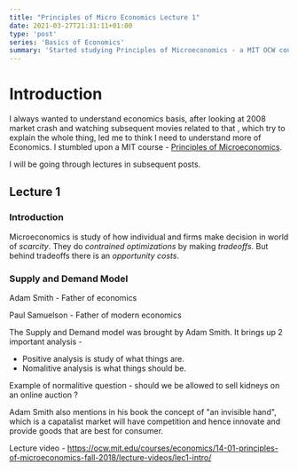 ```yaml
---
title: "Principles of Micro Economics Lecture 1"
date: 2021-03-27T21:31:11+01:00
type: 'post'
series: 'Basics of Economics'
summary: 'Started studying Principles of Microeconomics - a MIT OCW course. We will look at Supply and demand and understand some basics of what Adam Smith ( Father of economics ) said.'
---
```


# Introduction
I always wanted to understand economics basis, after looking at 2008 market crash and watching subsequent movies related to that , which try to explain the whole thing, led me to think I need to understand more of Economics. 
I stumbled upon a MIT course - [Principles of Microeconomics](https://ocw.mit.edu/courses/economics/14-01-principles-of-microeconomics-fall-2018).

I will be going through lectures in subsequent posts.

## Lecture 1
### Introduction
Microeconomics is study of how individual and firms make decision in world of *scarcity*.
They do *contrained optimizations* by making *tradeoffs*.
But behind tradeoffs there is an *opportunity costs*.

### Supply and Demand Model

Adam Smith - Father of economics

Paul Samuelson - Father of modern economics

The Supply and Demand model was brought by Adam Smith. It brings up 2 important analysis -
- Positive analysis is study of what things are.
- Nomalitive analysis is what things should be.

Example of normalitive question - should we be allowed to sell kidneys on an online auction ?

Adam Smith also mentions in his book the concept of "an invisible hand", which is a capatalist market will have competition and hence innovate and provide goods that are best for consumer.


Lecture video - https://ocw.mit.edu/courses/economics/14-01-principles-of-microeconomics-fall-2018/lecture-videos/lec1-intro/